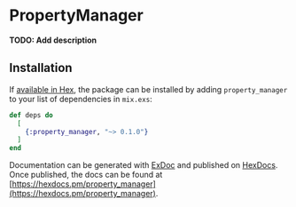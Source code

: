 # PropertyManager

**TODO: Add description**

## Installation

If [available in Hex](https://hex.pm/docs/publish), the package can be installed
by adding `property_manager` to your list of dependencies in `mix.exs`:

```elixir
def deps do
  [
    {:property_manager, "~> 0.1.0"}
  ]
end
```

Documentation can be generated with [ExDoc](https://github.com/elixir-lang/ex_doc)
and published on [HexDocs](https://hexdocs.pm). Once published, the docs can
be found at [https://hexdocs.pm/property_manager](https://hexdocs.pm/property_manager).


